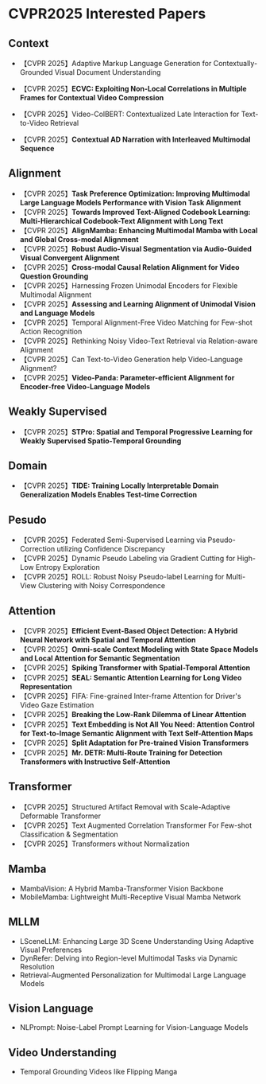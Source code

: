 # CVPR2025 Interested Papers

## Context

- 【CVPR 2025】Adaptive Markup Language Generation for Contextually-Grounded Visual Document Understanding
  
- 【CVPR 2025】**ECVC: Exploiting Non-Local Correlations in Multiple Frames for Contextual Video Compression**
  
- 【CVPR 2025】Video-ColBERT: Contextualized Late Interaction for Text-to-Video Retrieval
- 【CVPR 2025】**Contextual AD Narration with Interleaved Multimodal Sequence**


## Alignment

- 【CVPR 2025】**Task Preference Optimization: Improving Multimodal Large Language Models Performance with Vision Task Alignment**
- 【CVPR 2025】**Towards Improved Text-Aligned Codebook Learning: Multi-Hierarchical Codebook-Text Alignment with Long Text**
- 【CVPR 2025】**AlignMamba: Enhancing Multimodal Mamba with Local and Global Cross-modal Alignment**
- 【CVPR 2025】**Robust Audio-Visual Segmentation via Audio-Guided Visual Convergent Alignment**
- 【CVPR 2025】**Cross-modal Causal Relation Alignment for Video Question Grounding**
- 【CVPR 2025】Harnessing Frozen Unimodal Encoders for Flexible Multimodal Alignment
- 【CVPR 2025】**Assessing and Learning Alignment of Unimodal Vision and Language Models**
- 【CVPR 2025】Temporal Alignment-Free Video Matching for Few-shot Action Recognition
- 【CVPR 2025】Rethinking Noisy Video-Text Retrieval via Relation-aware Alignment
- 【CVPR 2025】Can Text-to-Video Generation help Video-Language Alignment?
- 【CVPR 2025】**Video-Panda: Parameter-efficient Alignment for Encoder-free Video-Language Models**

## Weakly Supervised

- 【CVPR 2025】**STPro: Spatial and Temporal Progressive Learning for Weakly Supervised Spatio-Temporal Grounding**

## Domain

- 【CVPR 2025】**TIDE: Training Locally Interpretable Domain Generalization Models Enables Test-time Correction**

## Pesudo

- 【CVPR 2025】Federated Semi-Supervised Learning via Pseudo-Correction utilizing Confidence Discrepancy
- 【CVPR 2025】Dynamic Pseudo Labeling via Gradient Cutting for High-Low Entropy Exploration
- 【CVPR 2025】ROLL: Robust Noisy Pseudo-label Learning for Multi-View Clustering with Noisy Correspondence

## Attention

- 【CVPR 2025】**Efficient Event-Based Object Detection: A Hybrid Neural Network with Spatial and Temporal Attention**
- 【CVPR 2025】**Omni-scale Context Modeling with State Space Models and Local Attention for Semantic Segmentation**
- 【CVPR 2025】**Spiking Transformer with Spatial-Temporal Attention**
- 【CVPR 2025】**SEAL: Semantic Attention Learning for Long Video Representation**
- 【CVPR 2025】FIFA: Fine-grained Inter-frame Attention for Driver's Video Gaze Estimation
- 【CVPR 2025】**Breaking the Low-Rank Dilemma of Linear Attention**
- 【CVPR 2025】**Text Embedding is Not All You Need: Attention Control for Text-to-Image Semantic Alignment with Text Self-Attention Maps**
- 【CVPR 2025】**Split Adaptation for Pre-trained Vision Transformers**
- 【CVPR 2025】**Mr. DETR: Multi-Route Training for Detection Transformers with Instructive Self-Attention**

## Transformer

- 【CVPR 2025】Structured Artifact Removal with Scale-Adaptive Deformable Transformer
- 【CVPR 2025】Text Augmented Correlation Transformer For Few-shot Classification & Segmentation
- 【CVPR 2025】Transformers without Normalization



## Mamba

- MambaVision: A Hybrid Mamba-Transformer Vision Backbone
- MobileMamba: Lightweight Multi-Receptive Visual Mamba Network

## MLLM

- LSceneLLM: Enhancing Large 3D Scene Understanding Using Adaptive Visual Preferences
- DynRefer: Delving into Region-level Multimodal Tasks via Dynamic Resolution
- Retrieval-Augmented Personalization for Multimodal Large Language Models

## Vision Language 

- NLPrompt: Noise-Label Prompt Learning for Vision-Language Models

## Video Understanding

- Temporal Grounding Videos like Flipping Manga
